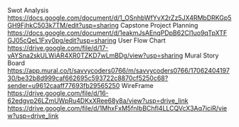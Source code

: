 Swot Analysis
https://docs.google.com/document/d/1_OSnhbWfYvX2rZz5JX4RMbDRKGp5GH9FjhkC503k7TM/edit?usp=sharing
Capstone Project Planning
https://docs.google.com/document/d/1eakmJsAEnqPDpB62Cl1uo9qTpXTFGJ05cQeL1Fxy0pg/edit?usp=sharing
User Flow Chart
https://drive.google.com/file/d/17-yAYSna2skULWiAR4XR0TZKD7wLmBDg/view?usp=sharing
Mural Story Board
https://app.mural.co/t/savvycoders0766/m/savvycoders0766/1706240419730/be32b8d999caf662695c593722c8870cf5250c68?sender=u9612caaff77693fb29565250
WireFrame
https://drive.google.com/file/d/16-62edgvp26LZmUWpRu4DKxXRee68y8a/view?usp=drive_link
https://drive.google.com/file/d/1MhxFxM5fnIbBChfl4LLCQVcX3Aq7iciR/view?usp=drive_link



